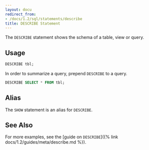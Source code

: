 ```yaml
---
layout: docu
redirect_from:
- /docs/1.2/sql/statements/describe
title: DESCRIBE Statement
---
```


The `DESCRIBE` statement shows the schema of a table, view or query.

## Usage

```sql
DESCRIBE tbl;
```

In order to summarize a query, prepend `DESCRIBE` to a query.

```sql
DESCRIBE SELECT * FROM tbl;
```

## Alias

The `SHOW` statement is an alias for `DESCRIBE`.

## See Also

For more examples, see the [guide on `DESCRIBE`]({% link docs/1.2/guides/meta/describe.md %}).
